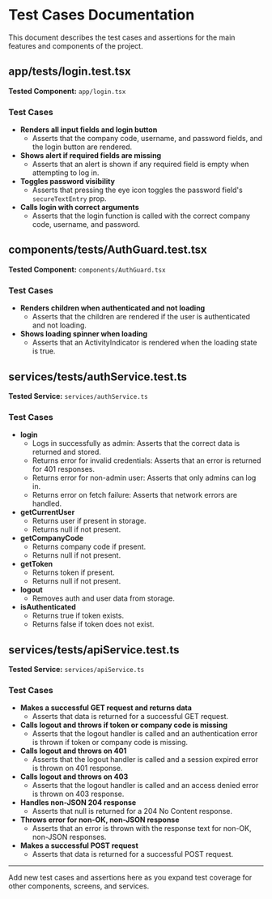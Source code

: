 # Test Cases Documentation

This document describes the test cases and assertions for the main features and components of the project.

## app/**tests**/login.test.tsx

**Tested Component:** `app/login.tsx`

### Test Cases

- **Renders all input fields and login button**
  - Asserts that the company code, username, and password fields, and the login button are rendered.
- **Shows alert if required fields are missing**
  - Asserts that an alert is shown if any required field is empty when attempting to log in.
- **Toggles password visibility**
  - Asserts that pressing the eye icon toggles the password field's `secureTextEntry` prop.
- **Calls login with correct arguments**
  - Asserts that the login function is called with the correct company code, username, and password.

## components/**tests**/AuthGuard.test.tsx

**Tested Component:** `components/AuthGuard.tsx`

### Test Cases

- **Renders children when authenticated and not loading**
  - Asserts that the children are rendered if the user is authenticated and not loading.
- **Shows loading spinner when loading**
  - Asserts that an ActivityIndicator is rendered when the loading state is true.

## services/**tests**/authService.test.ts

**Tested Service:** `services/authService.ts`

### Test Cases

- **login**
  - Logs in successfully as admin: Asserts that the correct data is returned and stored.
  - Returns error for invalid credentials: Asserts that an error is returned for 401 responses.
  - Returns error for non-admin user: Asserts that only admins can log in.
  - Returns error on fetch failure: Asserts that network errors are handled.
- **getCurrentUser**
  - Returns user if present in storage.
  - Returns null if not present.
- **getCompanyCode**
  - Returns company code if present.
  - Returns null if not present.
- **getToken**
  - Returns token if present.
  - Returns null if not present.
- **logout**
  - Removes auth and user data from storage.
- **isAuthenticated**
  - Returns true if token exists.
  - Returns false if token does not exist.

## services/**tests**/apiService.test.ts

**Tested Service:** `services/apiService.ts`

### Test Cases

- **Makes a successful GET request and returns data**
  - Asserts that data is returned for a successful GET request.
- **Calls logout and throws if token or company code is missing**
  - Asserts that the logout handler is called and an authentication error is thrown if token or company code is missing.
- **Calls logout and throws on 401**
  - Asserts that the logout handler is called and a session expired error is thrown on 401 response.
- **Calls logout and throws on 403**
  - Asserts that the logout handler is called and an access denied error is thrown on 403 response.
- **Handles non-JSON 204 response**
  - Asserts that null is returned for a 204 No Content response.
- **Throws error for non-OK, non-JSON response**
  - Asserts that an error is thrown with the response text for non-OK, non-JSON responses.
- **Makes a successful POST request**
  - Asserts that data is returned for a successful POST request.

---

Add new test cases and assertions here as you expand test coverage for other components, screens, and services.

